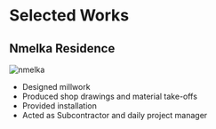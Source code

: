 # Selected Works

## Nmelka Residence

![nmelka](../_media/selected-works/nmelka.jpg)

- Designed millwork
- Produced shop drawings and material take-offs
- Provided installation
- Acted as Subcontractor and daily project manager
